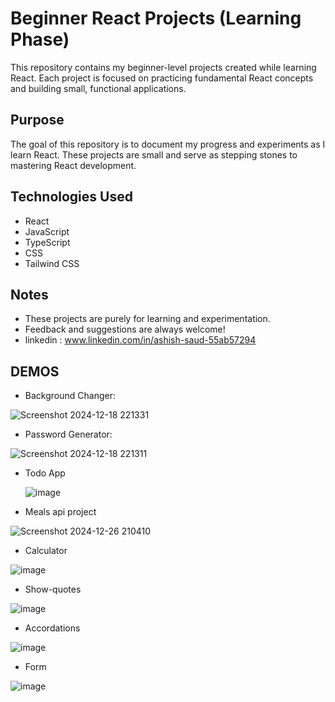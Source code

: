 # Beginner React Projects (Learning Phase)

This repository contains my beginner-level projects created while learning React. Each project is focused on practicing fundamental React concepts and building small, functional applications.

## Purpose

The goal of this repository is to document my progress and experiments as I learn React. These projects are small and serve as stepping stones to mastering React development.

## Technologies Used

- React
- JavaScript
- TypeScript
- CSS
- Tailwind CSS

## Notes

- These projects are purely for learning and experimentation.
- Feedback and suggestions are always welcome!
- linkedin : www.linkedin.com/in/ashish-saud-55ab57294

## DEMOS
- Background Changer:

![Screenshot 2024-12-18 221331](https://github.com/user-attachments/assets/d7bbec0a-6239-48a3-a72f-936a89b586f8)
  
- Password Generator:

![Screenshot 2024-12-18 221311](https://github.com/user-attachments/assets/a0230b3c-633f-49e2-9855-4a6924732a60)

- Todo App

  ![image](https://github.com/user-attachments/assets/54d694f7-3ee8-4ef9-9cbb-c1fa641cba85)

- Meals api project

![Screenshot 2024-12-26 210410](https://github.com/user-attachments/assets/63c82c90-e344-479e-b00e-ef33971b1770)

- Calculator

![image](https://github.com/user-attachments/assets/a59c584a-316f-42ee-b280-89b2253ab5e9)

- Show-quotes

![image](https://github.com/user-attachments/assets/d10acf51-4201-42ca-97fe-0405f01b2f74)

- Accordations

![image](https://github.com/user-attachments/assets/b9215d17-f6bf-4412-8a81-1a5e83e96885)


- Form 

![image](https://github.com/user-attachments/assets/0c73bb06-5d70-4497-a049-9f53880ac63d)